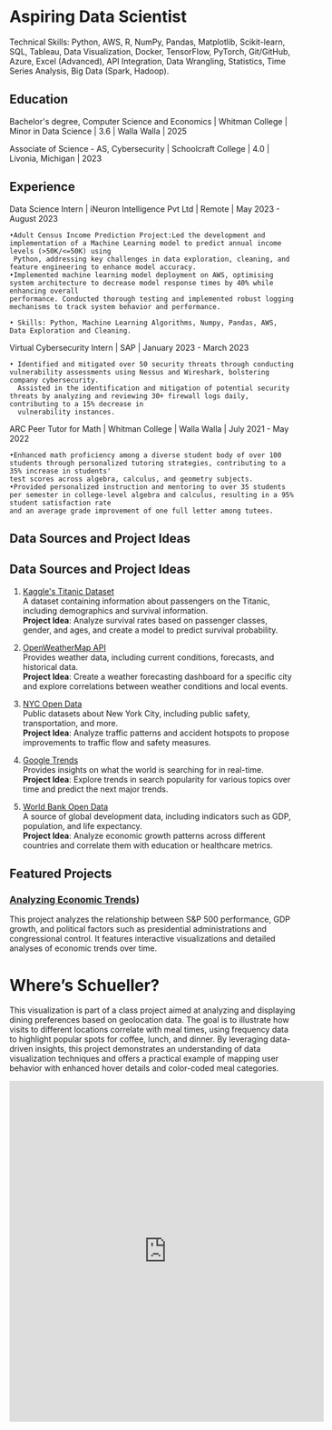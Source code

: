 # Aspiring Data Scientist

Technical Skills: Python, AWS, R, NumPy, Pandas, Matplotlib, Scikit-learn, SQL, Tableau, Data Visualization, Docker, TensorFlow, PyTorch, Git/GitHub, Azure, Excel (Advanced), API Integration, Data Wrangling, Statistics, Time Series Analysis, Big Data (Spark, Hadoop).


## Education 

Bachelor's degree, Computer Science and Economics | Whitman College | Minor in Data Science | 3.6 | Walla Walla | 2025

Associate of Science - AS, Cybersecurity | Schoolcraft College | 4.0 | Livonia, Michigan | 2023

## Experience 

Data Science Intern | iNeuron Intelligence Pvt Ltd | Remote | May 2023 - August 2023

    •Adult Census Income Prediction Project:Led the development and implementation of a Machine Learning model to predict annual income levels (>50K/<=50K) using
     Python, addressing key challenges in data exploration, cleaning, and feature engineering to enhance model accuracy.
    •Implemented machine learning model deployment on AWS, optimising system architecture to decrease model response times by 40% while enhancing overall
    performance. Conducted thorough testing and implemented robust logging mechanisms to track system behavior and performance.

    • Skills: Python, Machine Learning Algorithms, Numpy, Pandas, AWS, Data Exploration and Cleaning.

Virtual Cybersecurity Intern | SAP | January 2023 - March 2023

    • Identified and mitigated over 50 security threats through conducting vulnerability assessments using Nessus and Wireshark, bolstering company cybersecurity.
      Assisted in the identification and mitigation of potential security threats by analyzing and reviewing 30+ firewall logs daily, contributing to a 15% decrease in
      vulnerability instances.

ARC Peer Tutor for Math | Whitman College | Walla Walla | July 2021 - May 2022

    •Enhanced math proficiency among a diverse student body of over 100 students through personalized tutoring strategies, contributing to a 35% increase in students'
    test scores across algebra, calculus, and geometry subjects.
    •Provided personalized instruction and mentoring to over 35 students per semester in college-level algebra and calculus, resulting in a 95% student satisfaction rate
    and an average grade improvement of one full letter among tutees.

## Data Sources and Project Ideas
## Data Sources and Project Ideas

1. [Kaggle's Titanic Dataset](https://www.kaggle.com/c/titanic)  
   A dataset containing information about passengers on the Titanic, including demographics and survival information.  
   **Project Idea**: Analyze survival rates based on passenger classes, gender, and ages, and create a model to predict survival probability.

2. [OpenWeatherMap API](https://openweathermap.org/api)  
   Provides weather data, including current conditions, forecasts, and historical data.  
   **Project Idea**: Create a weather forecasting dashboard for a specific city and explore correlations between weather conditions and local events.

3. [NYC Open Data](https://opendata.cityofnewyork.us/)  
   Public datasets about New York City, including public safety, transportation, and more.  
   **Project Idea**: Analyze traffic patterns and accident hotspots to propose improvements to traffic flow and safety measures.

4. [Google Trends](https://trends.google.com/trends/)  
   Provides insights on what the world is searching for in real-time.  
   **Project Idea**: Explore trends in search popularity for various topics over time and predict the next major trends.

5. [World Bank Open Data](https://data.worldbank.org/)  
   A source of global development data, including indicators such as GDP, population, and life expectancy.  
   **Project Idea**: Analyze economic growth patterns across different countries and correlate them with education or healthcare metrics.
   
## Featured Projects

### [Analyzing Economic Trends](https://nygcedric.github.io/project_Part_III.github.io/))
This project analyzes the relationship between S&P 500 performance, GDP growth, and political factors such as presidential administrations and congressional control. It features interactive visualizations and detailed analyses of economic trends over time.
   
# Where’s Schueller?
This visualization is part of a class project aimed at analyzing and displaying dining preferences based on geolocation data. The goal is to illustrate how visits to different locations correlate with meal times, using frequency data to highlight popular spots for coffee, lunch, and dinner. By leveraging data-driven insights, this project demonstrates an understanding of data visualization techniques and offers a practical example of mapping user behavior with enhanced hover details and color-coded meal categories.



<div>
  <!-- Add your embedded Plotly visualization here -->
<iframe src="https://NYGCEDRIC.github.io/portfolio/plot.html" width="110%" height="600px" frameborder="0"></iframe>


</div>
